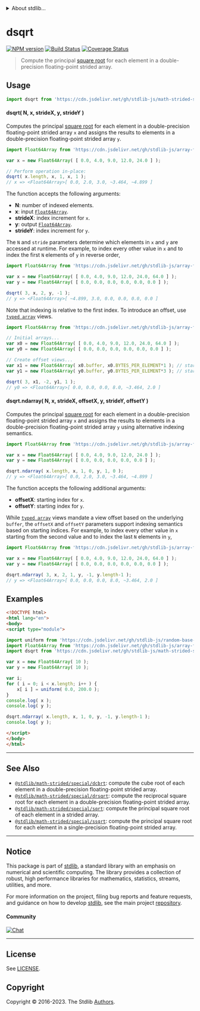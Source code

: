 <!--

@license Apache-2.0

Copyright (c) 2020 The Stdlib Authors.

Licensed under the Apache License, Version 2.0 (the "License");
you may not use this file except in compliance with the License.
You may obtain a copy of the License at

   http://www.apache.org/licenses/LICENSE-2.0

Unless required by applicable law or agreed to in writing, software
distributed under the License is distributed on an "AS IS" BASIS,
WITHOUT WARRANTIES OR CONDITIONS OF ANY KIND, either express or implied.
See the License for the specific language governing permissions and
limitations under the License.

-->


<details>
  <summary>
    About stdlib...
  </summary>
  <p>We believe in a future in which the web is a preferred environment for numerical computation. To help realize this future, we've built stdlib. stdlib is a standard library, with an emphasis on numerical and scientific computation, written in JavaScript (and C) for execution in browsers and in Node.js.</p>
  <p>The library is fully decomposable, being architected in such a way that you can swap out and mix and match APIs and functionality to cater to your exact preferences and use cases.</p>
  <p>When you use stdlib, you can be absolutely certain that you are using the most thorough, rigorous, well-written, studied, documented, tested, measured, and high-quality code out there.</p>
  <p>To join us in bringing numerical computing to the web, get started by checking us out on <a href="https://github.com/stdlib-js/stdlib">GitHub</a>, and please consider <a href="https://opencollective.com/stdlib">financially supporting stdlib</a>. We greatly appreciate your continued support!</p>
</details>

# dsqrt

[![NPM version][npm-image]][npm-url] [![Build Status][test-image]][test-url] [![Coverage Status][coverage-image]][coverage-url] <!-- [![dependencies][dependencies-image]][dependencies-url] -->

> Compute the principal [square root][@stdlib/math/base/special/sqrt] for each element in a double-precision floating-point strided array.

<section class="intro">

</section>

<!-- /.intro -->



<section class="usage">

## Usage

```javascript
import dsqrt from 'https://cdn.jsdelivr.net/gh/stdlib-js/math-strided-special-dsqrt@esm/index.mjs';
```

#### dsqrt( N, x, strideX, y, strideY )

Computes the principal [square root][@stdlib/math/base/special/sqrt] for each element in a double-precision floating-point strided array `x` and assigns the results to elements in a double-precision floating-point strided array `y`.

```javascript
import Float64Array from 'https://cdn.jsdelivr.net/gh/stdlib-js/array-float64@esm/index.mjs';

var x = new Float64Array( [ 0.0, 4.0, 9.0, 12.0, 24.0 ] );

// Perform operation in-place:
dsqrt( x.length, x, 1, x, 1 );
// x => <Float64Array>[ 0.0, 2.0, 3.0, ~3.464, ~4.899 ]
```

The function accepts the following arguments:

-   **N**: number of indexed elements.
-   **x**: input [`Float64Array`][@stdlib/array/float64].
-   **strideX**: index increment for `x`.
-   **y**: output [`Float64Array`][@stdlib/array/float64].
-   **strideY**: index increment for `y`.

The `N` and `stride` parameters determine which elements in `x` and `y` are accessed at runtime. For example, to index every other value in `x` and to index the first `N` elements of `y` in reverse order,

```javascript
import Float64Array from 'https://cdn.jsdelivr.net/gh/stdlib-js/array-float64@esm/index.mjs';

var x = new Float64Array( [ 0.0, 4.0, 9.0, 12.0, 24.0, 64.0 ] );
var y = new Float64Array( [ 0.0, 0.0, 0.0, 0.0, 0.0, 0.0 ] );

dsqrt( 3, x, 2, y, -1 );
// y => <Float64Array>[ ~4.899, 3.0, 0.0, 0.0, 0.0, 0.0 ]
```

Note that indexing is relative to the first index. To introduce an offset, use [`typed array`][@stdlib/array/float64] views.

```javascript
import Float64Array from 'https://cdn.jsdelivr.net/gh/stdlib-js/array-float64@esm/index.mjs';

// Initial arrays...
var x0 = new Float64Array( [ 0.0, 4.0, 9.0, 12.0, 24.0, 64.0 ] );
var y0 = new Float64Array( [ 0.0, 0.0, 0.0, 0.0, 0.0, 0.0 ] );

// Create offset views...
var x1 = new Float64Array( x0.buffer, x0.BYTES_PER_ELEMENT*1 ); // start at 2nd element
var y1 = new Float64Array( y0.buffer, y0.BYTES_PER_ELEMENT*3 ); // start at 4th element

dsqrt( 3, x1, -2, y1, 1 );
// y0 => <Float64Array>[ 0.0, 0.0, 0.0, 8.0, ~3.464, 2.0 ]
```

#### dsqrt.ndarray( N, x, strideX, offsetX, y, strideY, offsetY )

Computes the principal [square root][@stdlib/math/base/special/sqrt] for each element in a double-precision floating-point strided array `x` and assigns the results to elements in a double-precision floating-point strided array `y` using alternative indexing semantics.

```javascript
import Float64Array from 'https://cdn.jsdelivr.net/gh/stdlib-js/array-float64@esm/index.mjs';

var x = new Float64Array( [ 0.0, 4.0, 9.0, 12.0, 24.0 ] );
var y = new Float64Array( [ 0.0, 0.0, 0.0, 0.0, 0.0 ] );

dsqrt.ndarray( x.length, x, 1, 0, y, 1, 0 );
// y => <Float64Array>[ 0.0, 2.0, 3.0, ~3.464, ~4.899 ]
```

The function accepts the following additional arguments:

-   **offsetX**: starting index for `x`.
-   **offsetY**: starting index for `y`.

While [`typed array`][@stdlib/array/float64] views mandate a view offset based on the underlying `buffer`, the `offsetX` and `offsetY` parameters support indexing semantics based on starting indices. For example, to index every other value in `x` starting from the second value and to index the last `N` elements in `y`,

```javascript
import Float64Array from 'https://cdn.jsdelivr.net/gh/stdlib-js/array-float64@esm/index.mjs';

var x = new Float64Array( [ 0.0, 4.0, 9.0, 12.0, 24.0, 64.0 ] );
var y = new Float64Array( [ 0.0, 0.0, 0.0, 0.0, 0.0, 0.0 ] );

dsqrt.ndarray( 3, x, 2, 1, y, -1, y.length-1 );
// y => <Float64Array>[ 0.0, 0.0, 0.0, 8.0, ~3.464, 2.0 ]
```

</section>

<!-- /.usage -->

<section class="notes">

</section>

<!-- /.notes -->

<section class="examples">

## Examples

<!-- eslint no-undef: "error" -->

```html
<!DOCTYPE html>
<html lang="en">
<body>
<script type="module">

import uniform from 'https://cdn.jsdelivr.net/gh/stdlib-js/random-base-uniform@esm/index.mjs';
import Float64Array from 'https://cdn.jsdelivr.net/gh/stdlib-js/array-float64@esm/index.mjs';
import dsqrt from 'https://cdn.jsdelivr.net/gh/stdlib-js/math-strided-special-dsqrt@esm/index.mjs';

var x = new Float64Array( 10 );
var y = new Float64Array( 10 );

var i;
for ( i = 0; i < x.length; i++ ) {
    x[ i ] = uniform( 0.0, 200.0 );
}
console.log( x );
console.log( y );

dsqrt.ndarray( x.length, x, 1, 0, y, -1, y.length-1 );
console.log( y );

</script>
</body>
</html>
```

</section>

<!-- /.examples -->

<!-- C interface documentation. -->



<!-- Section for related `stdlib` packages. Do not manually edit this section, as it is automatically populated. -->

<section class="related">

* * *

## See Also

-   <span class="package-name">[`@stdlib/math-strided/special/dcbrt`][@stdlib/math/strided/special/dcbrt]</span><span class="delimiter">: </span><span class="description">compute the cube root of each element in a double-precision floating-point strided array.</span>
-   <span class="package-name">[`@stdlib/math-strided/special/drsqrt`][@stdlib/math/strided/special/drsqrt]</span><span class="delimiter">: </span><span class="description">compute the reciprocal square root for each element in a double-precision floating-point strided array.</span>
-   <span class="package-name">[`@stdlib/math-strided/special/sqrt`][@stdlib/math/strided/special/sqrt]</span><span class="delimiter">: </span><span class="description">compute the principal square root of each element in a strided array.</span>
-   <span class="package-name">[`@stdlib/math-strided/special/ssqrt`][@stdlib/math/strided/special/ssqrt]</span><span class="delimiter">: </span><span class="description">compute the principal square root for each element in a single-precision floating-point strided array.</span>

</section>

<!-- /.related -->

<!-- Section for all links. Make sure to keep an empty line after the `section` element and another before the `/section` close. -->


<section class="main-repo" >

* * *

## Notice

This package is part of [stdlib][stdlib], a standard library with an emphasis on numerical and scientific computing. The library provides a collection of robust, high performance libraries for mathematics, statistics, streams, utilities, and more.

For more information on the project, filing bug reports and feature requests, and guidance on how to develop [stdlib][stdlib], see the main project [repository][stdlib].

#### Community

[![Chat][chat-image]][chat-url]

---

## License

See [LICENSE][stdlib-license].


## Copyright

Copyright &copy; 2016-2023. The Stdlib [Authors][stdlib-authors].

</section>

<!-- /.stdlib -->

<!-- Section for all links. Make sure to keep an empty line after the `section` element and another before the `/section` close. -->

<section class="links">

[npm-image]: http://img.shields.io/npm/v/@stdlib/math-strided-special-dsqrt.svg
[npm-url]: https://npmjs.org/package/@stdlib/math-strided-special-dsqrt

[test-image]: https://github.com/stdlib-js/math-strided-special-dsqrt/actions/workflows/test.yml/badge.svg?branch=v0.1.0
[test-url]: https://github.com/stdlib-js/math-strided-special-dsqrt/actions/workflows/test.yml?query=branch:v0.1.0

[coverage-image]: https://img.shields.io/codecov/c/github/stdlib-js/math-strided-special-dsqrt/main.svg
[coverage-url]: https://codecov.io/github/stdlib-js/math-strided-special-dsqrt?branch=main

<!--

[dependencies-image]: https://img.shields.io/david/stdlib-js/math-strided-special-dsqrt.svg
[dependencies-url]: https://david-dm.org/stdlib-js/math-strided-special-dsqrt/main

-->

[chat-image]: https://img.shields.io/gitter/room/stdlib-js/stdlib.svg
[chat-url]: https://app.gitter.im/#/room/#stdlib-js_stdlib:gitter.im

[stdlib]: https://github.com/stdlib-js/stdlib

[stdlib-authors]: https://github.com/stdlib-js/stdlib/graphs/contributors

[umd]: https://github.com/umdjs/umd
[es-module]: https://developer.mozilla.org/en-US/docs/Web/JavaScript/Guide/Modules

[deno-url]: https://github.com/stdlib-js/math-strided-special-dsqrt/tree/deno
[umd-url]: https://github.com/stdlib-js/math-strided-special-dsqrt/tree/umd
[esm-url]: https://github.com/stdlib-js/math-strided-special-dsqrt/tree/esm
[branches-url]: https://github.com/stdlib-js/math-strided-special-dsqrt/blob/main/branches.md

[stdlib-license]: https://raw.githubusercontent.com/stdlib-js/math-strided-special-dsqrt/main/LICENSE

[@stdlib/array/float64]: https://github.com/stdlib-js/array-float64/tree/esm

[@stdlib/math/base/special/sqrt]: https://github.com/stdlib-js/math-base-special-sqrt/tree/esm

<!-- <related-links> -->

[@stdlib/math/strided/special/dcbrt]: https://github.com/stdlib-js/math-strided-special-dcbrt/tree/esm

[@stdlib/math/strided/special/drsqrt]: https://github.com/stdlib-js/math-strided-special-drsqrt/tree/esm

[@stdlib/math/strided/special/sqrt]: https://github.com/stdlib-js/math-strided-special-sqrt/tree/esm

[@stdlib/math/strided/special/ssqrt]: https://github.com/stdlib-js/math-strided-special-ssqrt/tree/esm

<!-- </related-links> -->

</section>

<!-- /.links -->
